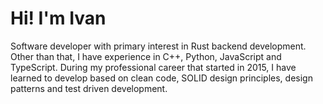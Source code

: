 # Hi! I'm Ivan

Software developer with primary interest in Rust backend development.
Other than that, I have experience in C++, Python, JavaScript and TypeScript. During my professional career that started in 2015,
I have learned to develop based on clean code, SOLID design principles, design patterns and test driven development.
